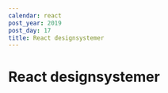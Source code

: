 ```yaml
---
calendar: react
post_year: 2019
post_day: 17
title: React designsystemer
---
```

# React designsystemer

